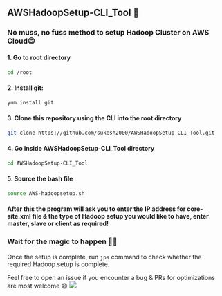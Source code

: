 ## AWSHadoopSetup-CLI_Tool :raised_hands:

### No muss, no fuss method to setup Hadoop Cluster on AWS Cloud:blush:

#### 1. Go to root directory
```bash
cd /root
```
#### 2. Install git:
```bash 
yum install git
```
#### 3. Clone this repository using the CLI into the root directory
```bash
git clone https://github.com/sukesh2000/AWSHadoopSetup-CLI_Tool.git
```
#### 4. Go inside AWSHadoopSetup-CLI_Tool directory
```bash
cd AWSHadoopSetup-CLI_Tool
```

#### 5. Source the bash file
```bash
source AWS-hadoopsetup.sh
```
#### After this the program will ask you to enter the IP address for core-site.xml file & the type of Hadoop setup you would like to have, enter master, slave or client as required! 
### Wait for the magic to happen :tophat::crystal_ball:

Once the setup is complete, run ```jps``` command to check whether the required Hadoop setup is complete.

Feel free to open an issue if you encounter a bug & PRs for optimizations are most welcome :smile:
![](https://visitor-badge.glitch.me/badge?page_id=sukesh2000.AWSHadoopSetup-CLI_Tool)